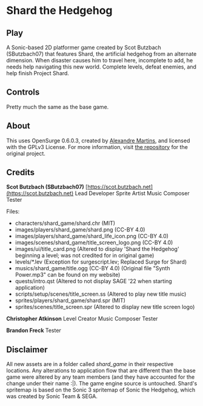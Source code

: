 # Shard the Hedgehog

## Play
A Sonic-based 2D platformer game created by Scot Butzbach (SButzbach07) that features Shard, the artificial hedgehog from an alternate dimension. When disaster causes him to travel here, incomplete to add, he needs help navigating this new world. Complete levels, defeat enemies, and help finish Project Shard.

## Controls
Pretty much the same as the base game.

## About
This uses OpenSurge 0.6.0.3, created by [Alexandre Martins](https://github.com/alemart), and licensed with the GPLv3 License.
For more information, visit [the repository](https://github.com/alemart/opensurge) for the original project.

## Credits
__Scot Butzbach (SButzbach07)__ [https://scot.butzbach.net](https://scot.butzbach.net)
Lead Developer
Sprite Artist
Music Composer
Tester

Files:
* characters/shard_game/shard.chr (MIT)
* images/players/shard_game/shard.png (CC-BY 4.0)
* images/players/shard_game/shard_life_icon.png (CC-BY 4.0)
* images/scenes/shard_game/title_screen_logo.png (CC-BY 4.0)
* images/ui/title_card.png (Altered to display 'Shard the Hedgehog' beginning a level; was not credited for in original game)
* levels/\*.lev (Exception for surgescript.lev; Replaced Surge for Shard)
* musics/shard_game/title.ogg (CC-BY 4.0) (Original file "Synth Power.mp3" can be found on my website)
* quests/intro.qst (Altered to not display SAGE '22 when starting application)
* scripts/setup/scenes/title_screen.ss (Altered to play new title music)
* sprites/players/shard_game/shard.spr (MIT)
* sprites/scenes/title_screen.spr (Altered to display new title screen logo)

__Christopher Atkinson__
Level Creator
Music Composer
Tester

__Brandon Freck__
Tester

## Disclaimer
All new assets are in a folder called *shard_game* in their respective locations. Any alterations to application flow that are different than the base game were altered by any team members (and they have accounted for the change under their name :|). The game engine source is untouched. Shard's spritemap is based on the Sonic 3 spritemap of Sonic the Hedgehog, which was created by Sonic Team & SEGA.
